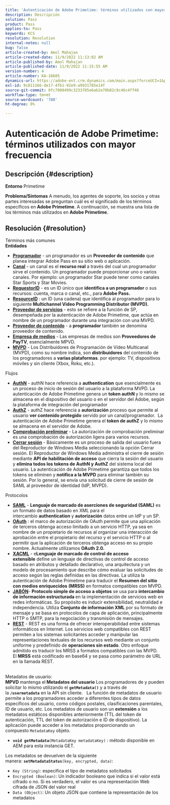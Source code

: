 ```yaml
---
title: 'Autenticación de Adobe Primetime: términos utilizados con mayor frecuencia'
description: Descripción
solution: Pass
product: Pass
applies-to: Pass
keywords: KCS
resolution: Resolution
internal-notes: null
bug: false
article-created-by: Amol Mahajan
article-created-date: 11/9/2022 11:13:02 AM
article-published-by: Amol Mahajan
article-published-date: 11/9/2022 11:15:55 AM
version-number: 4
article-number: KA-16605
dynamics-url: https://adobe-ent.crm.dynamics.com/main.aspx?forceUCI=1&pagetype=entityrecord&etn=knowledgearticle&id=4f62ba74-1f60-ed11-9561-6045bd006268
exl-id: 9c811166-de17-4fb1-92e9-a9931785e14f
source-git-commit: 0fc7008499c3233785e6ab2e70b82c9c46c4ff46
workflow-type: tm+mt
source-wordcount: '780'
ht-degree: 0%

---
```


# Autenticación de Adobe Primetime: términos utilizados con mayor frecuencia

## Descripción {#description}

<b>Entorno</b>
Primetime


<b>Problema/Síntomas</b>
A menudo, los agentes de soporte, los socios y otras partes interesadas se preguntan cuál es el significado de los términos específicos en <b>Adobe Primetime</b>. A continuación, se muestra una lista de los términos más utilizados en <b>Adobe Primetime</b>.


## Resolución {#resolution}

Términos más comunes<br>
<b>Entidades</b>

- <u><b>Programador</b></u> - un programador es un <b>Proveedor de contenido</b> que planea integrar Adobe Pass en su sitio web o aplicación.
- <u><b>Canal</b></u> - un canal es el <b>recurso real</b> a través del cual un programador sirve el contenido. Un programador puede proporcionar uno o varios canales. Por ejemplo: un programador Star puede tener como canales Star Sports y Star Movies.
- <u><b>RequestorID</b></u> - es un ID único que <b>identifica a un programador</b> o sus recursos: cuenta, marca o canal, etc., para<b> Adobe Pass. </b>
- <u><b>ResourceID</b></u> : un ID (una cadena) que identifica al programador para lo siguiente<b> Multichannel Video Programming Distributor (MVPD). </b>
- <u><b>Proveedor de servicios</b></u> - esto se refiere a la función de SP, desempeñada por la autenticación de Adobe Primetime, que actúa en nombre de un programador durante una integración con una MVPD.
- <u><b>Proveedor de contenido</b></u> - a <b>programador </b>también se denomina proveedor de contenido.
- <u><b>Empresa de medios</b></u> - Las empresas de medios son <b>Proveedores de PayTV</b>, esencialmente MPVD.
- <u><b>MVPD</b></u> - Los Distribuidores de Programación de Vídeo Multicanal (MVPD), como su nombre indica, son <b>distribuidores</b> del contenido de los programadores a <b>varias plataformas</b>. por ejemplo: TV, dispositivos móviles y sin cliente (Xbox, Roku, etc.).

Flujos
- <u><b>AuthN</b></u> - authN hace referencia a <b>authentication</b> que esencialmente es un proceso de inicio de sesión del usuario a la plataforma MVPD. La autenticación de Adobe Primetime genera un <b>token authN </b>y lo mismo se almacena en el dispositivo del usuario o en el servidor del Adobe, según la plataforma de integración del programador
- <u><b>AuthZ</b></u> - authZ hace referencia a <b>autorización</b> proceso que permite al usuario <b>ver contenido protegido</b> servido por un canal/programador.  La autenticación de Adobe Primetime genera el <b>token de authZ</b> y lo mismo se almacena en el servidor de Adobe.
- <u><b>Comprobación preliminar</b></u> - La autorización de comprobación preliminar es una comprobación de autorización ligera para varios recursos.
- <u><b>Cerrar sesión</b></u> - Básicamente es un proceso de salida del usuario fuera del Reproductor de Windows Media seleccionando la opción Cerrar sesión. El Reproductor de Windows Media administra el cierre de sesión mediante <b>API de habilitación de acceso</b> que cierra la sesión del usuario y <b>elimina todos los tokens de AuthN y AuthZ</b> del sistema local del usuario. La autenticación de Adobe Primetime garantiza que todos los tokens se eliminen y <b>notifica a la MVPD</b> para eliminar también su sesión. Por lo general, se envía una solicitud de cierre de sesión de SAML al proveedor de identidad (IdP, MVPD).



Protocolos
- <b><u>SAML</u></b> - <b>Lenguaje de marcado de aserciones de seguridad (SAML)</b> es un formato de datos basado en XML para el intercambio <b>authentication</b> y <b>autorización</b> datos entre un IdP y un SP.
- <u><b>OAuth</b></u> : el marco de autorización de OAuth permite que una aplicación de terceros obtenga acceso limitado a un servicio HTTP, ya sea en nombre de un propietario de recursos al organizar una interacción de aprobación entre el propietario del recurso y el servicio HTTP o al permitir que la aplicación de terceros obtenga acceso en su propio nombre. Actualmente utilizamos <b>OAuth 2.0.</b>
- <b><u>XACML</u></b> - e<b>Lenguaje de marcado de control de acceso extensible</b> define un lenguaje de directivas de control de acceso basado en atributos y detallado declarativo, una arquitectura y un modelo de procesamiento que describe cómo evaluar las solicitudes de acceso según las reglas definidas en las directivas. La utiliza la autenticación de Adobe Primetime para traducir el <b>Resumen del sitio con medios enriquecidos</b> <b>(MRSS)</b> en formatos compatibles con MVPD.
- <b><u>JABÓN</u></b>- <b>Protocolo simple de acceso a objetos</b> se usa para <b>intercambio de información estructurada </b>en la implementación de servicios web en redes informáticas. Su propósito es inducir extensibilidad, neutralidad e independencia. Utiliza <b>Conjunto de información XML</b> por su formato de mensaje y se basa en protocolos de capa de aplicación, principalmente HTTP o SMTP, para la negociación y transmisión de mensajes.
- <u><b>REST</b></u> - REST es una forma de ofrecer interoperabilidad entre sistemas informáticos en Internet. Los servicios web compatibles con REST permiten a los sistemas solicitantes acceder y manipular las representaciones textuales de los recursos web mediante un conjunto uniforme y predefinido de <b>operaciones sin estado</b>. Otro enfoque admitido es traducir los MRSS a formatos compatibles con las MVPD. El <b>MRSS</b> está codificado en base64 y se pasa como parámetro de URL en la llamada REST.

<br>Metadatos de usuario:<br>
<b>MPVD </b>mantenga el<b> Metadatos del usuario</b> Los programadores de y pueden solicitar lo mismo utilizando el <b>`getMetadata()`</b> y a través de la <b>`/usermetadata`</b> en la API sin cliente.
 
La función de metadatos de usuario permite a los programadores acceder a diferentes tipos de datos específicos del usuario, como códigos postales, clasificaciones parentales, ID de usuario, etc. Los metadatos de usuario son un <b>extensión</b> a los metadatos estáticos disponibles anteriormente (TTL del token de autenticación, TTL del token de autorización e ID de dispositivo). La aplicación puede acceder a los metadatos proporcionando un compuesto `MetadataKey` objeto.

- <b>`void getMetadata`</b>`(MetadataKey metadataKey)` : método disponible en AEM para esta instancia GET.


Los metadatos se devuelven de la siguiente manera: <b>`setMetadataStatus`</b>`(key, encrypted, data)`:

- `Key (String)`: especifica el tipo de metadatos solicitados
- `Encrypted (Boolean)`: Un indicador booleano que indica si el valor está cifrado o no. Si es verdadero, el valor es una representación Web cifrada de JSON del valor real
- `Data (Object)`: Un objeto JSON que contiene la representación de los metadatos
